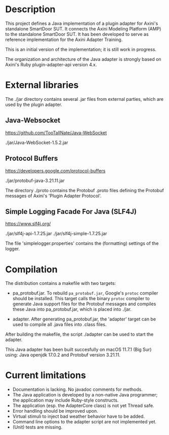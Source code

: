 # Description

This project defines a Java implementation of a plugin adapter for Axini's standalone SmartDoor SUT. It connects the Axini Modeling Platform (AMP) to the standalone SmartDoor SUT. It has been developed to serve as reference implementation for the Axini Adapter Training.

This is an initial version of the implementation; it is still work in progress.

The organization and architecture of the Java adapter is strongly based on Axini's Ruby plugin-adapter-api version 4.x.


# External libraries

The ./jar directory contains several .jar files from external parties, which are used by the plugin adapter.

## Java-Websocket
https://github.com/TooTallNate/Java-WebSocket

./jar/Java-WebSocket-1.5.2.jar

## Protocol Buffers
https://developers.google.com/protocol-buffers

./jar/protobuf-java-3.21.11.jar

The directory ./proto contains the Protobuf .proto files defining the Protobuf messages of Axini's 'Plugin Adapter Protocol'. 

## Simple Logging Facade For Java (SLF4J)
https://www.slf4j.org/

./jar/slf4j-api-1.7.25.jar
./jar/slf4j-simple-1.7.25.jar

The file 'simplelogger.properties' contains the (formatting) settings of the logger.


# Compilation

The distribution contains a makefile with two targets: 

* pa_protobuf.jar. To rebuild `pa_protobuf.jar`, Google's `protoc` compiler should be installed. This target calls the binary `protoc` compiler to generate Java support files for the Protobuf messages and compiles these Java into pa_protobuf.jar, which is placed into ./jar. 

* adapter. After generating pa_protobuf.jar, the 'adapter' target can be used to compile all .java files into .class files.

After building the makefile, the script ./adapter can be used to start the adapter.

This Java adapter has been built succesfully on macOS 11.7.1 (Big Sur) using: Java openjdk 17.0.2 and Protobuf version 3.21.11.


# Current limitations

- Documentation is lacking. No javadoc comments for methods.
- The Java application is developed by a non-native Java programmer; the application may include Ruby-style constructs.
- The application (esp. the AdapterCore class) is not yet Thread safe.
- Error handling should be improved upon.
- Virtual stimuli to inject bad weather behavior have to be added.
- Command line options to the adapter script are not implemented yet.
- (Unit) tests are missing.
